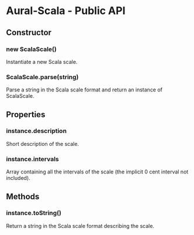 # Aural-Scala - Public API

## Constructor

### new ScalaScale()

Instantiate a new Scala scale.

### ScalaScale.parse(string)

Parse a string in the Scala scale format and return an instance of ScalaScale.

## Properties

### instance.description

Short description of the scale.

### instance.intervals

Array containing all the intervals of the scale (the implicit 0 cent interval not included).

## Methods

### instance.toString()

Return a string in the Scala scale format describing the scale.

